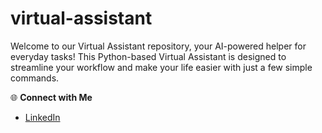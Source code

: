 # virtual-assistant
Welcome to our Virtual Assistant repository, your AI-powered helper for everyday tasks! This Python-based Virtual Assistant is designed to streamline your workflow and make your life easier with just a few simple commands.

🌐 **Connect with Me**
- [LinkedIn](www.linkedin.com/in/md-azfar-alam)
